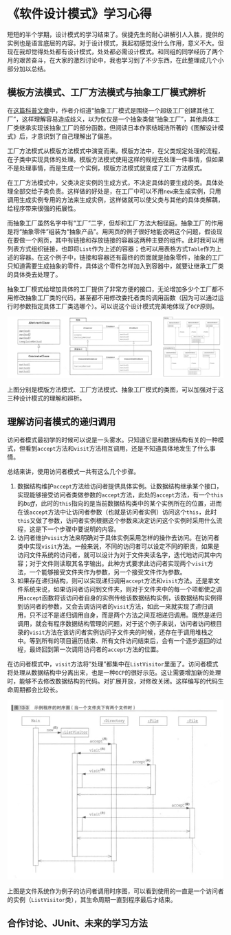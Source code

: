 # 《软件设计模式》学习心得

短短的半个学期，设计模式的学习结束了。侯捷先生的耐心讲解引人入胜，提供的实例也是语言底层的内容。对于设计模式，我起初感觉没什么作用，意义不大。但现在我却觉得处处都有设计模式，处处都必需设计模式。和同组的同学经历了两个月的艰苦奋斗，在大家的激烈讨论中，我也学习到了不少东西，在此整理成几个小部分加以总结。

## 模板方法模式、工厂方法模式与抽象工厂模式辨析

在[这篇科普文章](https://www.runoob.com/design-pattern/abstract-factory-pattern.html)中，作者介绍道“抽象工厂模式是围绕一个超级工厂创建其他工厂”，这样理解容易造成歧义，以为仅仅是一个抽象类做“抽象工厂”，其他具体工厂类继承实现该抽象工厂的部分函数。但阅读日本作家结城浩所著的《图解设计模式》后，才意识到了自己理解出了偏差。

工厂方法模式从模版方法模式中演变而来。模版方法中，在父类规定处理的流程，在子类中实现具体的处理。模版方法模式使用这样的规程去处理一件事情，但如果不是处理事情，而是生成一个实例，模版方法模式就变成了工厂方法模式。

在工厂方法模式中，父类决定实例的生成方式，不决定具体的要生成的类。具体处理全部交给子类负责。这样做的好处是，在工厂中可以不用`new`来生成实例，只用调用生成实例专用的方法来生成实例，这样做就可以使父类与其他的具体类解耦，给程序带来很强的拓展性。

而抽象工厂虽然名字中有“工厂”二字，但却和工厂方法大相径庭。抽象工厂的作用是将“抽象零件”组装为“抽象产品”。用网页的例子很好地能说明这个问题，假设现在要做一个网页，其中有链接和存放链接的容器这两种主要的组件。此时我可以用列表方式组织链接，也即将`List`作为上述的容器；也可以用表格方式`Table`作为上述的容器。在这个例子中，链接和容器还有最终的页面就是抽象零件，抽象的工厂只知道需要生成抽象的零件，具体这个零件怎样加入到容器中，就要让继承工厂类的具体类去处理了。

抽象工厂模式给增加具体的工厂提供了非常方便的接口，无论增加多少个工厂都不用修改抽象工厂类的代码，甚至都不用修改委托者类的调用函数（因为可以通过运行时参数指定具体工厂类选哪个）。可以说这个设计模式完美地体现了`OCP`原则。

![](./assets/1-1.jpeg)

上图分别是模版方法模式、工厂方法模式、抽象工厂模式的类图，可以加强对于这三种设计模式的理解和辨析。

## 理解访问者模式的递归调用

访问者模式最初学的时候可以说是一头雾水。只知道它是和数据结构有关的一种模式，但看到`accept`方法和`visit`方法相互调用，还是不知道具体地发生了什么事情。

总结来讲，使用访问者模式一共有这么几个步骤。

1. 数据结构维护`accept`方法给访问者提供具体实例。让数据结构继承某个接口，实现能够接受访问者类做参数的`accept`方法，此处的`accept`方法，有一个`this`的*buff*，此时的`this`指向的是当前数据结构类中的某个实例所在的位置，进而在该`accept`方法中让访问者参数（也就是访问者实例）访问这个`this`，此时`this`又做了参数，访问者实例根据这个参数来决定访问这个实例时采用什么流程，这是下一个步骤中要说明的内容。
2. 访问者维护`visit`方法来明确对于具体实例采用怎样的操作去访问。在访问者类中实现`visit`方法。一般来说，不同的访问者可以设定不同的职责，如果是访问文件系统的访问者，就可以设计为对于文件夹读名字，迭代地访问其中内容；对于文件则读取其名字输出。此种方式要求此访问者实现两个`visit`方法，一个能够接受文件夹作为参数，另一个接受文件作为参数。
3. 如果存在递归结构，则可以实现递归调用`accept`方法和`visit`方法。还是拿文件系统来说，如果访问者访问到文件夹，则对于文件夹中的每一个项都使之调用`accept`函数将该访问者自身的实例传给该数据结构实例，该数据结构实例得到访问者的参数，又会去调访问者的`visit`方法，如此一来就实现了递归调用，只不过不是递归调用自身，而是两个方法之间互相递归调用。既然是递归调用，就会有程序数据结构管理的问题，对于这个例子来说，访问者访问根目录的`visit`方法在该访问者实例访问子文件夹的时候，还存在于调用堆栈之中。等到所有的项目遍历结束、所有文件访问结束后，会有一个逐步返回的过程，最终回到第一次调用访问者的`accept`方法的位置。

在访问者模式中，`visit`方法将“处理”都集中在`ListVisitor`里面了。访问者模式将处理从数据结构中分离出来，也是一种`OCP`的很好示范。这让需要增加新的处理时，能够不去修改数据结构的代码。对扩展开放，对修改关闭。这样编写的代码生命周期都会比较长。

![](./assets/2-1.jpg)

上图是文件系统作为例子的访问者调用时序图，可以看到使用的一直是一个访问者的实例（`ListVisitor`类），其生命周期一直到程序最后才结束。

## 合作讨论、JUnit、未来的学习方法

